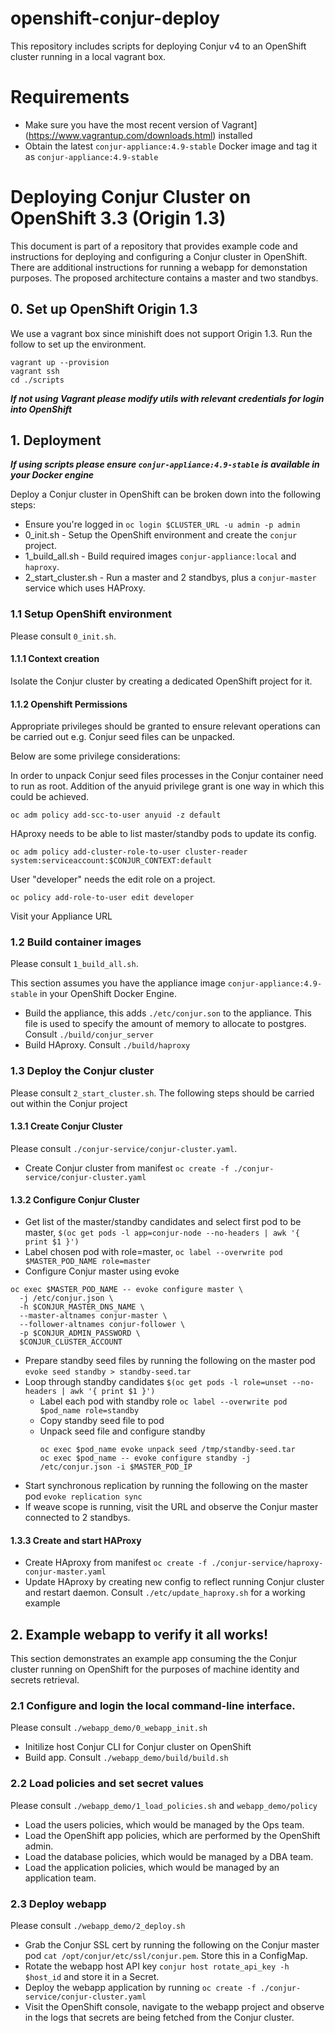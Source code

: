 # openshift-conjur-deploy

This repository includes scripts for deploying Conjur v4 to an OpenShift cluster running in a local vagrant box.

# Requirements

- Make sure you have the most recent version of Vagrant](https://www.vagrantup.com/downloads.html) installed
- Obtain the latest `conjur-appliance:4.9-stable` Docker image and tag it as `conjur-appliance:4.9-stable`

# Deploying Conjur Cluster on OpenShift 3.3 (Origin 1.3)

This document is part of a repository that provides example code and instructions for deploying and configuring a Conjur cluster in OpenShift.
There are additional instructions for running a webapp for demonstation purposes.
The proposed architecture contains a master and two standbys.

## 0. Set up OpenShift Origin 1.3

We use a vagrant box since minishift does not support Origin 1.3.
Run the follow to set up the environment.

```
vagrant up --provision
vagrant ssh
cd ./scripts
```

***If not using Vagrant please modify utils with relevant credentials for login into OpenShift***

## 1. Deployment

***If using scripts please ensure `conjur-appliance:4.9-stable` is available in your Docker engine***

Deploy a Conjur cluster in OpenShift can be broken down into the following steps:

- Ensure you're logged in `oc login $CLUSTER_URL -u admin -p admin` 
- 0_init.sh - Setup the OpenShift environment and create the `conjur` project.
- 1_build_all.sh - Build required images `conjur-appliance:local` and `haproxy`.
- 2_start_cluster.sh - Run a master and 2 standbys, plus a `conjur-master` service which uses HAProxy.

### 1.1 Setup OpenShift environment

Please consult `0_init.sh`.
 
#### 1.1.1 Context creation

Isolate the Conjur cluster by creating a dedicated OpenShift project for it.

#### 1.1.2 Openshift Permissions

Appropriate privileges should be granted to ensure relevant operations can be carried out e.g. Conjur seed files can be unpacked.

Below are some privilege considerations:

In order to unpack Conjur seed files processes in the Conjur container need to run as root. Addition of the anyuid privilege grant is one way in which this could be achieved.

`oc adm policy add-scc-to-user anyuid -z default`

HAproxy needs to be able to list master/standby pods to update its config.

`oc adm policy add-cluster-role-to-user cluster-reader system:serviceaccount:$CONJUR_CONTEXT:default`

User "developer" needs the edit role on a project.

`oc policy add-role-to-user edit developer`

Visit your Appliance URL

### 1.2 Build container images

Please consult `1_build_all.sh`.

This section assumes you have the appliance image `conjur-appliance:4.9-stable` in your OpenShift Docker Engine.

+ Build the appliance, this adds `./etc/conjur.son` to the appliance. This file is used to specify the amount of memory to allocate to postgres. Consult `./build/conjur_server`
+ Build HAproxy. Consult `./build/haproxy`


### 1.3  Deploy the Conjur cluster

Please consult `2_start_cluster.sh`.
The following steps should be carried out within the Conjur project

#### 1.3.1 Create Conjur Cluster

Please consult `./conjur-service/conjur-cluster.yaml`.

+ Create Conjur cluster from manifest
  `oc create -f ./conjur-service/conjur-cluster.yaml`

#### 1.3.2 Configure Conjur Cluster
 
+ Get list of the master/standby candidates and select first pod to be master,
  `$(oc get pods -l app=conjur-node --no-headers | awk '{ print $1 }')`
+ Label chosen pod with role=master,
  `oc label --overwrite pod $MASTER_POD_NAME role=master`
+ Configure Conjur master using evoke
```
oc exec $MASTER_POD_NAME -- evoke configure master \
  -j /etc/conjur.json \
  -h $CONJUR_MASTER_DNS_NAME \
  --master-altnames conjur-master \
  --follower-altnames conjur-follower \
  -p $CONJUR_ADMIN_PASSWORD \
  $CONJUR_CLUSTER_ACCOUNT
```
+ Prepare standby seed files by running the following on the master pod
`evoke seed standby > standby-seed.tar`
+ Loop through standby candidates
`$(oc get pods -l role=unset --no-headers | awk '{ print $1 }')`
  + Label each pod with standby role
    `oc label --overwrite pod $pod_name role=standby`
  + Copy standby seed file to pod
  + Unpack seed file and configure standby
    ```
    oc exec $pod_name evoke unpack seed /tmp/standby-seed.tar
    oc exec $pod_name -- evoke configure standby -j /etc/conjur.json -i $MASTER_POD_IP
    ```
+ Start synchronous replication by running the following on the master pod
  `evoke replication sync`
+ If weave scope is running, visit the URL and observe the Conjur master connected to 2 standbys.

#### 1.3.3 Create and start HAProxy

+ Create HAproxy from manifest
  `oc create -f ./conjur-service/haproxy-conjur-master.yaml`
+ Update HAproxy by creating new config to reflect running Conjur cluster and restart daemon. Consult `./etc/update_haproxy.sh` for a working example

## 2. Example webapp to verify it all works!

This section demonstrates an example app consuming the the Conjur cluster running on OpenShift for the purposes of machine identity and secrets retrieval.

### 2.1 Configure and login the local command-line interface.

Please consult `./webapp_demo/0_webapp_init.sh`

+ Initilize host Conjur CLI for Conjur cluster on OpenShift
+ Build app. Consult `./webapp_demo/build/build.sh`

### 2.2 Load policies and set secret values

Please consult `./webapp_demo/1_load_policies.sh` and `webapp_demo/policy`

+ Load the users policies, which would be managed by the Ops team.
+ Load the OpenShift app policies, which are performed by the OpenShift admin.
+ Load the database policies, which would be managed by a DBA team.
+ Load the application policies, which would be managed by an application team.

### 2.3 Deploy webapp

Please consult `./webapp_demo/2_deploy.sh`

+ Grab the Conjur SSL cert by running the following on the Conjur master pod `cat /opt/conjur/etc/ssl/conjur.pem`. Store this in a ConfigMap.
+ Rotate the webapp host API key `conjur host rotate_api_key -h $host_id` and store it in a Secret.
+ Deploy the webapp application by running 
 `oc create -f ./conjur-service/conjur-cluster.yaml`
+ Visit the OpenShift console, navigate to the webapp project and observe in the logs that secrets are being fetched from the Conjur cluster.

